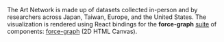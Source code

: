 The Art Network is made up of datasets collected in-person and by researchers across Japan, Taiwan, Europe, and the United States. The visualization is rendered using React bindings for the **force-graph** [suite](https://vasturiano.github.io/react-force-graph/example/forcegraph-dependencies) of components: [force-graph](https://github.com/vasturiano/force-graph) (2D HTML Canvas).

